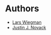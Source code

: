# Authors

- [Lars Wiegman](https://github.com/namsral)
- [Justin J. Novack](https://github.com/jnovack)
